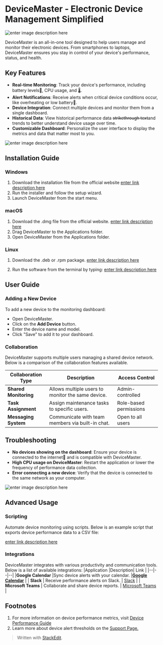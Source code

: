 # DeviceMaster - Electronic Device Management Simplified


![enter image description here](https://imgur.com/jYHesPJ.png)


DeviceMaster is an all-in-one tool designed to help users manage and monitor their electronic devices. From smartphones to laptops, DeviceMaster ensures you stay in control of your device's performance, status, and health.

## Key Features

-   **Real-time Monitoring**: Track your device's performance, including battery levels🔋, CPU usage, and 🌡️.
-   **Alert Notifications**: Receive alerts when critical device conditions occur, like overheating or low battery🪫.
-   **Device Integration**: Connect multiple devices and monitor them from a single dashboard.
-   **Historical Data**: View historical performance data ~~strikethrough text~~and trends to better understand device usage over time.
-   **Customizable Dashboard**: Personalize the user interface to display the metrics and data that matter most to you.

![enter image description here](https://imgur.com/vKsYywd.png)

## Installation Guide

### Windows

1.  Download the installation file from the official website
[enter link description here](DeviceMasterInstaller.exe%20/install)
2. Run the installer and follow the setup wizard.
3. Launch DeviceMaster from the start menu.

### macOS

1.  Download the .dmg file from the official website.
[enter link description here](hdiutil%20attach%20DeviceMasterInstaller.dmg)
2.  Drag DeviceMaster to the Applications folder.
3.  Open DeviceMaster from the Applications folder.

### Linux

1.  Download the .deb or .rpm package.
    [enter link description here](sudo%20dpkg%20-i%20DeviceMasterInstaller.deb%20%20#%20For%20Debian-based%20systems%20sudo%20rpm%20-i%20DeviceMasterInstaller.rpm%20%20#%20For%20Red%20Hat-based%20systems)

2.  Run the software from the terminal by typing:
    [enter link description here](devicemaster)
   
   ## User Guide

### Adding a New Device

To add a new device to the monitoring dashboard:

-   Open DeviceMaster.
-   Click on the **Add Device** button.
-   Enter the device name and model.
-   Click "Save" to add it to your dashboard.

### Collaboration

DeviceMaster supports multiple users managing a shared device network. Below is a comparison of the collaboration features available.

|Collaboration Type|Description|Access Control|
|--|--|--|
|**Shared Monitoring**  | Allows multiple users to monitor the same device. | Admin-controlled |
|**Task Assignment**  | Assign maintenance tasks to specific users. | Role-based permissions |
| **Messaging System** |Communicate with team members via built-in chat.  | Open to all users |


## Troubleshooting

-   **No devices showing on the dashboard**: Ensure your device is connected to the internet🛜 and is compatible with DeviceMaster.
-   **High CPU usage on DeviceMaster**: Restart the application or lower the frequency of performance data collection.
-   **Error connecting a new device**: Verify that the device is connected to the same network as your computer.

![enter image description here](https://imgur.com/clUTY3y.png)

## Advanced Usage

### Scripting

Automate device monitoring using scripts. Below is an example script that exports device performance data to a CSV file:

[enter link description here](#!/bin/bash%20devicemaster%20export%20--device%20%22Smartphone%22%20--format%20csv)

### Integrations

DeviceMaster integrates with various productivity and communication tools. Below is a list of available integrations:
|Application  |Description| Link  |
|--|--|--|
|**Google Calendar**  |Sync device alerts with your calendar.  |[**Google Calendar**](https://calendar.google.com/calendar/u/0/r)  |
| **Slack** | Receive performance alerts on Slack. | [Slack](https://slack.com/) |
| **Microsoft Teams** | Collaborate and share device reports. | [Microsoft Teams](https://teams.microsoft.com/v2/) |




## Footnotes

1.  For more information on device performance metrics, visit [Device Performance Guide](https://www.jnjmedtech.com/system/files/pdf/DERMABOND-PRINEO-Optimized-Device-Performance-Guide-066374-230705.pdf)
2.  Learn more about device alert thresholds on the [Support Page.](https://support.apple.com/en-sa)












> Written with [StackEdit](https://stackedit.io/).
<!--stackedit_data:
eyJoaXN0b3J5IjpbMTczMzc2MTU2MCwtNzgzMjIxMTk4XX0=
-->